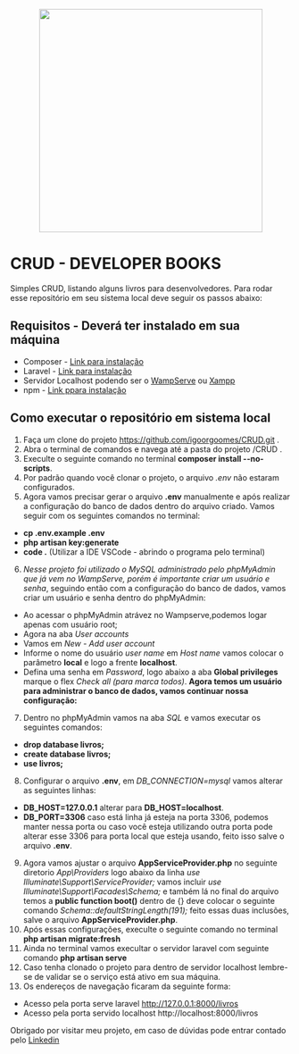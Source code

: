 <p align="center"><a href="https://laravel.com" target="_blank"><img src="https://raw.githubusercontent.com/laravel/art/master/logo-lockup/5%20SVG/2%20CMYK/1%20Full%20Color/laravel-logolockup-cmyk-red.svg" width="400"></a></p>

# CRUD - DEVELOPER BOOKS
Simples CRUD, listando alguns livros para desenvolvedores. Para rodar esse repositório em seu sistema local deve seguir os passos abaixo:

## Requisitos - Deverá ter instalado em sua máquina

- Composer - [Link para instalação](https://getcomposer.org/download/)
- Laravel - [Link para instalação](https://laravel.com/docs/8.x)
- Servidor Localhost podendo ser o [WampServe](https://www.wampserver.com/en/) ou [Xampp](https://www.apachefriends.org/pt_br/index.html)
- npm - [Link ppara instalação](https://docs.npmjs.com/downloading-and-installing-node-js-and-npm)


## Como executar o repositório em sistema local
1. Faça um clone do projeto https://github.com/igoorgoomes/CRUD.git .
2. Abra o terminal de comandos e navega até a pasta do projeto /CRUD .
3. Execulte o seguinte comando no terminal **composer install --no-scripts**.
4. Por padrão quando você clonar o projeto, o arquivo *.env* não estaram configurados.
5. Agora vamos precisar gerar o arquivo **.env** manualmente  e após realizar a configuração do banco de dados dentro do arquivo criado. Vamos seguir com os seguintes comandos no terminal:
- **cp .env.example .env** 
- **php artisan key:generate**
- **code .** (Utilizar a IDE VSCode - abrindo o programa pelo terminal)
6. *Nesse projeto foi utilizado o MySQL administrado pelo phpMyAdmin que já vem no WampServe, porém é importante criar um usuário e senha*, seguindo então com a configuração do banco de dados, vamos criar um usuário e senha dentro do phpMyAdmin:
- Ao acessar o phpMyAdmin atrávez no Wampserve,podemos logar apenas com usuário root;
- Agora na aba *User accounts*
- Vamos em *New - Add user account* 
- Informe o nome do usuário *user name* em *Host name* vamos colocar o parâmetro **local** e logo a frente **localhost**.
- Defina uma senha em *Password*, logo abaixo a aba **Global privileges** marque o flex *Check all (para marca todos)*.
**Agora temos um usuário para administrar o banco de dados, vamos continuar nossa configuração:** 
7. Dentro no phpMyAdmin vamos na aba *SQL* e vamos executar os seguintes comandos:
- **drop database livros;**
- **create database livros;**
- **use livros;** 
8. Configurar o arquivo **.env**, em *DB_CONNECTION=mysql* vamos alterar as seguintes linhas:
- **DB_HOST=127.0.0.1** alterar para **DB_HOST=localhost**.
- **DB_PORT=3306** caso está linha já esteja na porta 3306, podemos manter nessa porta ou caso você esteja utilizando outra porta pode alterar esse 3306 para porta local que esteja usando, feito isso salve o arquivo **.env**.
9. Agora vamos ajustar o arquivo **AppServiceProvider.php** no seguinte diretorio *App\Providers* logo abaixo da linha *use Illuminate\Support\ServiceProvider;* vamos incluir *use Illuminate\Support\Facades\Schema;* e também lá no final do arquivo temos a **public function boot()** dentro de {} deve colocar o seguinte comando *Schema::defaultStringLength(191);* feito essas duas inclusões, salve o arquivo **AppServiceProvider.php**.
5. Após essas configurações, execulte o seguinte comando no terminal **php artisan migrate:fresh**
6. Ainda no terminal vamos execultar o servidor laravel com seguinte comando **php artisan serve**
7. Caso tenha clonado o projeto para dentro de servidor localhost lembre-se de validar se o serviço está ativo em sua máquina.
8. Os endereços de navegação ficaram da seguinte forma:
- Acesso pela porta serve laravel http://127.0.0.1:8000/livros
- Acesso pela porta servido localhost http://localhost:8000/livros

Obrigado por visitar meu projeto, em caso de dúvidas pode entrar contado pelo [Linkedin](https://www.linkedin.com/in/igor-gomes-de-brito/)
